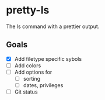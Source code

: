 # pretty-ls

The ls command with a prettier output.

## Goals

- [x] Add filetype specific sybols
- [ ] Add colors
- [ ] Add options for
  - [ ] sorting
  - [ ] dates, privileges
- [ ] Git status
